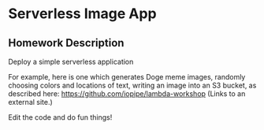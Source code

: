 # Serverless Image App
## Homework Description

Deploy a simple serverless application

For example, here is one which generates Doge meme images, randomly choosing colors and locations of text, writing an image into an S3 bucket, as described here:
https://github.com/iopipe/lambda-workshop (Links to an external site.)

Edit the code and do fun things!